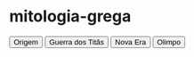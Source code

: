 # mitologia-grega
<div class="botoes">
        <button class="botao">Origem</button>
        <button class="botao">Guerra dos Titãs</button>
        <button class="botao">Nova Era</button>
        <button class="botao">Olimpo</button>
 </div>
</section>
</body>
</html>
